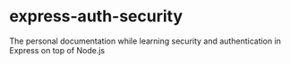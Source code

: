 # express-auth-security
The personal documentation while learning security and authentication in Express on top of Node.js
